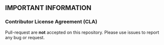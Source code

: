 ## IMPORTANT INFORMATION

### Contributor License Agreement (CLA)
Pull-request are **not** accepted on this repository. Please use issues to report any bug or request.

